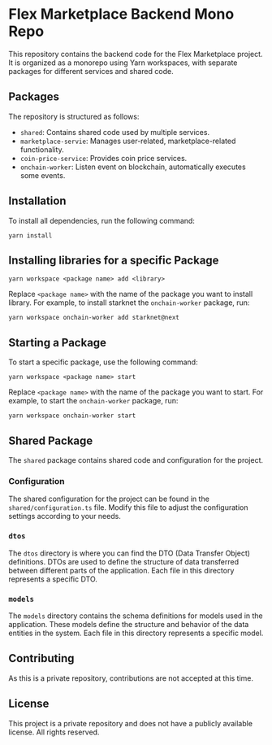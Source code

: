 # Flex Marketplace Backend Mono Repo

This repository contains the backend code for the Flex Marketplace project. It is organized as a monorepo using Yarn workspaces, with separate packages for different services and shared code.

## Packages

The repository is structured as follows:

- `shared`: Contains shared code used by multiple services.
- `marketplace-servie`: Manages user-related, marketplace-related functionality.
- `coin-price-service`: Provides coin price services.
- `onchain-worker`: Listen event on blockchain, automatically executes some events.

## Installation

To install all dependencies, run the following command:

```shell
yarn install
```

## Installing libraries for a specific Package

```shell
yarn workspace <package name> add <library>
```

Replace `<package name>` with the name of the package you want to install library. For example, to install starknet the `onchain-worker` package, run:

```shell
yarn workspace onchain-worker add starknet@next
```

## Starting a Package

To start a specific package, use the following command:

```shell
yarn workspace <package name> start
```

Replace `<package name>` with the name of the package you want to start. For example, to start the `onchain-worker` package, run:

```shell
yarn workspace onchain-worker start
```

## Shared Package

The `shared` package contains shared code and configuration for the project.

### Configuration

The shared configuration for the project can be found in the `shared/configuration.ts` file. Modify this file to adjust the configuration settings according to your needs.

### `dtos`

The `dtos` directory is where you can find the DTO (Data Transfer Object) definitions. DTOs are used to define the structure of data transferred between different parts of the application. Each file in this directory represents a specific DTO.

### `models`

The `models` directory contains the schema definitions for models used in the application. These models define the structure and behavior of the data entities in the system. Each file in this directory represents a specific model.

## Contributing

As this is a private repository, contributions are not accepted at this time.

## License

This project is a private repository and does not have a publicly available license. All rights reserved.

